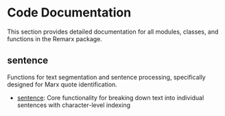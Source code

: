 # Code Documentation

This section provides detailed documentation for all modules, classes, and functions in the Remarx package.

## sentence

Functions for text segmentation and sentence processing, specifically designed for Marx quote identification.

- [sentence](sentence.md): Core functionality for breaking down text into individual sentences with character-level indexing
